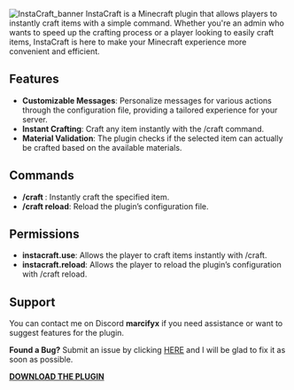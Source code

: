 ![InstaCraft_banner](https://github.com/user-attachments/assets/4e831e85-7e55-4f1c-a983-b2bc388d986f)
InstaCraft is a Minecraft plugin that allows players to instantly craft items with a simple command. Whether you're an admin who wants to speed up the crafting process or a player looking to easily craft items, InstaCraft is here to make your Minecraft experience more convenient and efficient.

## Features
 - **Customizable Messages**: Personalize messages for various actions through the configuration file, providing a tailored experience for your server.
 - **Instant Crafting**: Craft any item instantly with the /craft <item> command.
 - **Material Validation**: The plugin checks if the selected item can actually be crafted based on the available materials.

## Commands
 - **/craft <item>**: Instantly craft the specified item.
 - **/craft reload**: Reload the plugin’s configuration file.

## Permissions
 - **instacraft.use**: Allows the player to craft items instantly with /craft.
 - **instacraft.reload**: Allows the player to reload the plugin’s configuration with /craft reload.

## Support
You can contact me on Discord **marcifyx** if you need assistance or want to suggest features for the plugin.

**Found a Bug?** Submit an issue by clicking [HERE](https://github.com/SandBytes/InstaCraft/issues) and I will be glad to fix it as soon as possible.

[**DOWNLOAD THE PLUGIN**](https://www.spigotmc.org/resources/instacraft.121765/)
